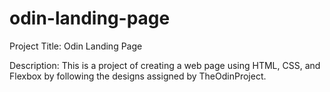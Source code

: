 # odin-landing-page

Project Title: Odin Landing Page

Description:
This is a project of creating a web page using HTML, CSS, and Flexbox by following the designs assigned by TheOdinProject.